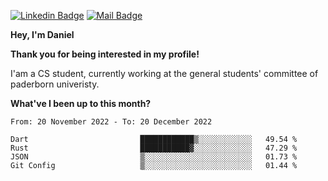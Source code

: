 [![Linkedin Badge](https://img.shields.io/badge/-LinkedIn-0e76a8?style=flat-square&logo=Linkedin&logoColor=white)](https://www.linkedin.com/in/daniel-negi-592ba3223/)
[![Mail Badge](https://img.shields.io/badge/Gmail-D14836?style=flat-square&logo=gmail&logoColor=white)](mailto:daniel.ravi.negi@googlemail.com)

**Hey, I'm Daniel**

**Thank you for being interested in my profile!**

I'am a CS student, currently working at the general students' committee of paderborn univeristy.

**What've I been up to this month?** 

<!--START_SECTION:waka-->

```text
From: 20 November 2022 - To: 20 December 2022

Dart                         ████████████▒░░░░░░░░░░░░   49.54 %
Rust                         ███████████▓░░░░░░░░░░░░░   47.29 %
JSON                         ▒░░░░░░░░░░░░░░░░░░░░░░░░   01.73 %
Git Config                   ▒░░░░░░░░░░░░░░░░░░░░░░░░   01.44 %
```

<!--END_SECTION:waka-->

